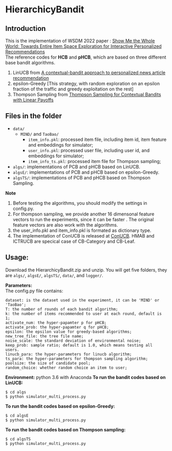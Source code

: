 # HierarchicyBandit   

## Introduction  
This is the implementation of WSDM 2022 paper : [Show Me the Whole World: Towards Entire Item Space Exploration for Interactive Personalized Recommendations](https://arxiv.org/abs/2110.09905)  
The reference codes for **HCB** and **pHCB**, which are based on three different base bandit algorithms. 
1. LinUCB from [A contextual-bandit approach to personalized news article recommendation](https://dl.acm.org/doi/10.1145/1772690.1772758)  
2. epsilon-Greedy [This strategy, with random exploration on an  epsilon fraction of the traffic and greedy exploitation on the rest]
3. Thompson Sampling from [Thompson Sampling for Contextual Bandits with Linear Payoffs
](http://proceedings.mlr.press/v28/agrawal13.pdf)  

## Files in the folder

- `data/`
  - `MIND/` and `TaoBao/`
     - `item_info.pkl`: processed item file, including item id, item feature and embeddings for simulator;
     - `user_info.pkl`: processed user file, including user id, and embeddings for simulator;
     - `item_info_ts.pkl`:  processed item file for Thompson sampling;
- `algs/`: implementations of PCB and pHCB based on LinUCB.
- `algsE/`:  implementations of PCB and pHCB based on epsilon-Greedy.
- `algsTS/`:  implementations of PCB and pHCB based on Thompson Sampling.   

**Note**
1. Before testing the algorithms, you should modify the settings in config.py. 
2. For thompson sampling, we provide another 16 dimensonal feature vectors to run the experiments, since it can be faster . The original feature vectors are also work with the algorithms.
3. the user_info.pkl and item_info.pkl is formated as dictionary type. 
4. The implementation of ConUCB is released at [ConUCB](https://github.com/Xiaoyinggit/ConUCB). HMAB and ICTRUCB are specical case of CB-Category and CB-Leaf.

## Usage:  
Download the HierarchicyBandit.zip and unzip.  You will get five folders, they are `algs/`, `algsE/`, `algsTS/`, `data/`, and `logger/`.   

**Parameters:**  
The config.py file contains:
```
dataset: is the dataset used in the experiment, it can be 'MIND' or 'TaoBao';  
T: the number of rounds of each bandit algorithm;  
k: the number of items recommended to user at each round, default is 1;  
activate_num: the hyper-papamter p for pHCB;  
activate_prob: the hyper-papamter q for pHCB;  
epsilon: the epsilon value for greedy-based algorithms;  
new_tree_file: the tree file name;  
noise_scale: the standard deviation of environmental noise;  
keep_prob: sample ratio; default is 1.0, which means testing all users.
linucb_para: the hyper-parameters for linucb algorithm;
ts_para: the hyper-parameters for thompson sampling algorithm;
poolsize: the size of candidate pool;
random_choice: whether random choice an item to user;   
```   
**Environment:** python 3.6 with Anaconda
**To run the bandit codes based on LinUCB:**  
```
$ cd algs
$ python simulator_multi_process.py
```  
**To run the bandit codes based on epsilon-Greedy:**  
```
$ cd algsE
$ python simulator_multi_process.py
``` 
**To run the bandit codes based on Thompson sampling:**  
```
$ cd algsTS
$ python simulator_multi_process.py
``` 
